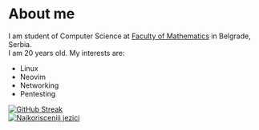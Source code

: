 # About me
I am student of Computer Science at [Faculty of Mathematics](http://www.matf.bg.ac.rs/eng/) in Belgrade, Serbia. </br>
I am 20 years old.
My interests are:
- Linux
- Neovim
- Networking
- Pentesting


[![GitHub Streak](http://github-readme-streak-stats.herokuapp.com?user=m1kkY8&theme=dark&background=000000)](https://git.io/streak-stats) </br>
[![Najkorisceniji jezici](https://github-readme-stats.vercel.app/api/top-langs/?username=m1kkY8&layout=compact&theme=vision-friendly-dark)](https://github.com/anuraghazra/github-readme-stats)
